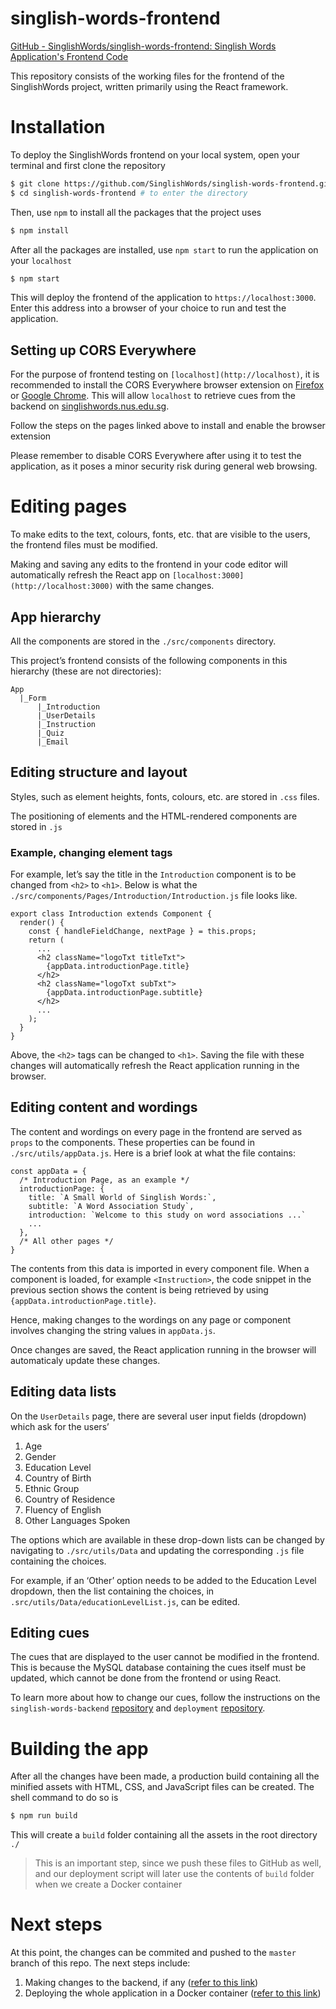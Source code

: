 # singlish-words-frontend

[GitHub - SinglishWords/singlish-words-frontend: Singlish Words Application's Frontend Code](https://github.com/SinglishWords/singlish-words-frontend)

This repository consists of the working files for the frontend of the SinglishWords project, written primarily using the React framework.

# Installation

To deploy the SinglishWords frontend on your local system, open your terminal and first clone the repository

```bash
$ git clone https://github.com/SinglishWords/singlish-words-frontend.git
$ cd singlish-words-frontend # to enter the directory
```

Then, use `npm` to install all the packages that the project uses

```bash
$ npm install
```

After all the packages are installed, use `npm start` to run the application on your `localhost`

```bash
$ npm start
```

This will deploy the frontend of the application to `https://localhost:3000`. Enter this address into a browser of your choice to run and test the application.

## Setting up CORS Everywhere

For the purpose of frontend testing on `[localhost](http://localhost)`, it is recommended to install the CORS Everywhere browser extension on [Firefox](https://addons.mozilla.org/en-US/firefox/addon/cors-everywhere/) or [Google Chrome](https://chrome.google.com/webstore/detail/allow-cors-access-control/lhobafahddgcelffkeicbaginigeejlf?hl=en). This will allow `localhost` to retrieve cues from the backend on [singlishwords.nus.edu.sg](http://singlishwords.nus.edu.sg).

Follow the steps on the pages linked above to install and enable the browser extension

Please remember to disable CORS Everywhere after using it to test the application, as it poses a minor security risk during general web browsing.

# Editing pages

To make edits to the text, colours, fonts, etc. that are visible to the users, the frontend files must be modified.

Making and saving any edits to the frontend in your code editor will automatically refresh the React app on `[localhost:3000](http://localhost:3000)` with the same changes.

## App hierarchy

All the components are stored in the `./src/components` directory.

This project’s frontend consists of the following components in this hierarchy (these are not directories):

```
App
  |_Form
      |_Introduction
      |_UserDetails
      |_Instruction
      |_Quiz
      |_Email
```

## Editing structure and layout

Styles, such as element heights, fonts, colours, etc. are stored in `.css` files.

The positioning of elements and the HTML-rendered components are stored in `.js`

### Example, changing element tags

For example, let’s say the title in the `Introduction` component is to be changed from `<h2>` to `<h1>`. Below is what the `./src/components/Pages/Introduction/Introduction.js` file looks like.

```tsx
export class Introduction extends Component {
  render() {
    const { handleFieldChange, nextPage } = this.props;
    return (
      ...
      <h2 className="logoTxt titleTxt">
        {appData.introductionPage.title}
      </h2>
      <h2 className="logoTxt subTxt">
        {appData.introductionPage.subtitle}
      </h2>
      ...
    );
  }
}
```

Above, the `<h2>` tags can be changed to `<h1>`. Saving the file with these changes will automatically refresh the React application running in the browser.

## Editing content and wordings

The content and wordings on every page in the frontend are served as `props` to the components. These properties can be found in `./src/utils/appData.js`. Here is a brief look at what the file contains:

```tsx
const appData = {
  /* Introduction Page, as an example */
  introductionPage: {
    title: `A Small World of Singlish Words:`,
    subtitle: `A Word Association Study`,
    introduction: `Welcome to this study on word associations ...`
    ...
  },
  /* All other pages */
}
```

The contents from this data is imported in every component file. When a component is loaded, for example `<Instruction>`, the code snippet in the previous section shows the content is being retrieved by using `{appData.introductionPage.title}`.

Hence, making changes to the wordings on any page or component involves changing the string values in `appData.js`.

Once changes are saved, the React application running in the browser will automaticaly update these changes.

## Editing data lists

On the `UserDetails` page, there are several user input fields (dropdown) which ask for the users’

1. Age
2. Gender
3. Education Level
4. Country of Birth
5. Ethnic Group
6. Country of Residence
7. Fluency of English
8. Other Languages Spoken

The options which are available in these drop-down lists can be changed by navigating to `./src/utils/Data` and updating the corresponding `.js` file containing the choices.

For example, if an ‘Other’ option needs to be added to the Education Level dropdown, then the list containing the choices, in `.src/utils/Data/educationLevelList.js`, can be edited.

## Editing cues

The cues that are displayed to the user cannot be modified in the frontend. This is because the MySQL database containing the cues itself must be updated, which cannot be done from the frontend or using React.

To learn more about how to change our cues, follow the instructions on the `singlish-words-backend` [repository](https://github.com/SinglishWords/singlish-words-backend) and `deployment` [repository](https://github.com/SinglishWords/deployment).

# Building the app

After all the changes have been made, a production build containing all the minified assets with HTML, CSS, and JavaScript files can be created. The shell command to do so is

```bash
$ npm run build
```

This will create a `build` folder containing all the assets in the root directory `./`

> This is an important step, since we push these files to GitHub as well, and our deployment script will later use the contents of `build` folder when we create a Docker container

# Next steps

At this point, the changes can be commited and pushed to the `master` branch of this repo. The next steps include:

1. Making changes to the backend, if any ([refer to this link](https://github.com/SinglishWords/singlish-words-backend))
2. Deploying the whole application in a Docker container ([refer to this link](https://github.com/SinglishWords/deployment))
